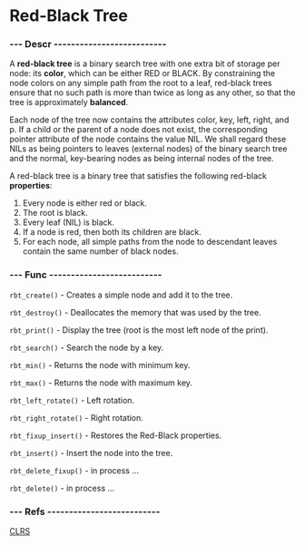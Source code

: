 # Red-Black Tree

### --- Descr --------------------------

A **red-black tree** is a binary search tree with one extra bit of storage per node: its
**color**, which can be either RED or BLACK. By constraining the node colors on any
simple path from the root to a leaf, red-black trees ensure that no such path is more
than twice as long as any other, so that the tree is approximately **balanced**.

Each node of the tree now contains the attributes color, key, left, right, and p. If
a child or the parent of a node does not exist, the corresponding pointer attribute
of the node contains the value NIL. We shall regard these NILs as being pointers to
leaves (external nodes) of the binary search tree and the normal, key-bearing nodes
as being internal nodes of the tree.

A red-black tree is a binary tree that satisfies the following red-black **properties**:
1. Every node is either red or black.
2. The root is black.
3. Every leaf (NIL) is black.
4. If a node is red, then both its children are black.
5. For each node, all simple paths from the node to descendant leaves contain the
same number of black nodes.

### --- Func --------------------------

`rbt_create()` - Creates a simple node and add it to the tree.

`rbt_destroy()` - Deallocates the memory that was used by the tree.

`rbt_print()` - Display the tree (root is the most left node of the print).

`rbt_search()` - Search the node by a key.

`rbt_min()` - Returns the node with minimum key.

`rbt_max()` - Returns the node with maximum key.

`rbt_left_rotate()` - Left rotation.

`rbt_right_rotate()` - Right rotation.

`rbt_fixup_insert()` - Restores the Red-Black properties.

`rbt_insert()` - Insert the node into the tree.

`rbt_delete_fixup()` - in process ...

`rbt_delete()` - in process ...

### --- Refs --------------------------

[CLRS](http://ce.bonabu.ac.ir/uploads/30/CMS/user/file/115/EBook/Introduction.to.Algorithms.3rd.Edition.Sep.2010.pdf)
